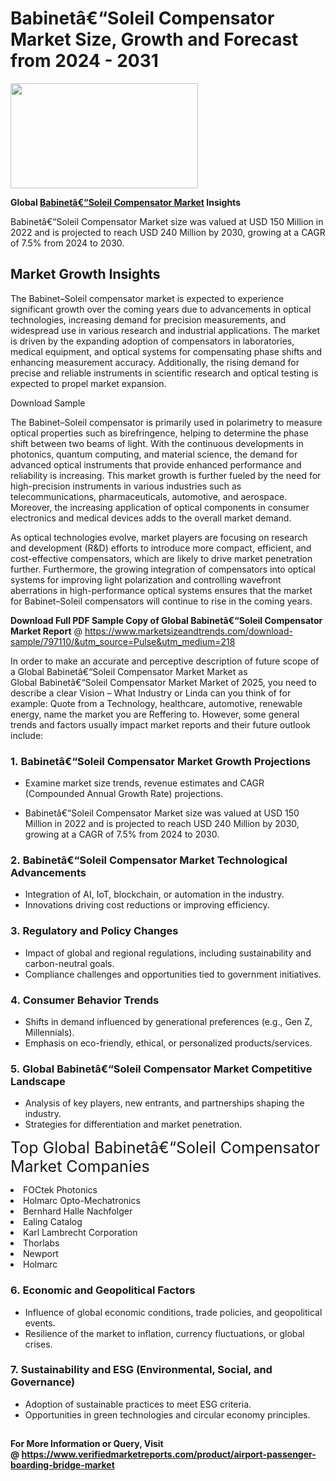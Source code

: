 <H1>Babinetâ€“Soleil Compensator Market Size, Growth and Forecast from 2024 - 2031</H1><img class="aligncenter size-medium wp-image-584254" src="https://thirdeyenews.in/wp-content/uploads/2024/09/Global-Market-Research-300x168.jpeg" alt="" width="300" height="168" /><p><strong>Global&nbsp;<a href="https://www.marketsizeandtrends.com/download-sample/797110/&amp;utm_source=Pulse&amp;utm_medium=218">Babinetâ€“Soleil Compensator Market</a> Insights</strong></p><p>Babinetâ€“Soleil Compensator Market size was valued at USD 150 Million in 2022 and is projected to reach USD 240 Million by 2030, growing at a CAGR of 7.5% from 2024 to 2030.</p><p><h2>Market Growth Insights</h2> <p>The Babinet–Soleil compensator market is expected to experience significant growth over the coming years due to advancements in optical technologies, increasing demand for precision measurements, and widespread use in various research and industrial applications. The market is driven by the expanding adoption of compensators in laboratories, medical equipment, and optical systems for compensating phase shifts and enhancing measurement accuracy. Additionally, the rising demand for precise and reliable instruments in scientific research and optical testing is expected to propel market expansion.</p> <p>Download Sample</p> <p>The Babinet–Soleil compensator is primarily used in polarimetry to measure optical properties such as birefringence, helping to determine the phase shift between two beams of light. With the continuous developments in photonics, quantum computing, and material science, the demand for advanced optical instruments that provide enhanced performance and reliability is increasing. This market growth is further fueled by the need for high-precision instruments in various industries such as telecommunications, pharmaceuticals, automotive, and aerospace. Moreover, the increasing application of optical components in consumer electronics and medical devices adds to the overall market demand.</p> <p>As optical technologies evolve, market players are focusing on research and development (R&D) efforts to introduce more compact, efficient, and cost-effective compensators, which are likely to drive market penetration further. Furthermore, the growing integration of compensators into optical systems for improving light polarization and controlling wavefront aberrations in high-performance optical systems ensures that the market for Babinet–Soleil compensators will continue to rise in the coming years.</p> <p></p><p><span class=""><strong>Download Full PDF Sample Copy of Global Babinetâ€“Soleil Compensator Market Report</strong> @ <a href="https://www.marketsizeandtrends.com/download-sample/797110/&amp;utm_source=Pulse&amp;utm_medium=218" target="_blank">https://www.marketsizeandtrends.com/download-sample/797110/&amp;utm_source=Pulse&amp;utm_medium=218</a></span></p><p>In order to make an accurate and perceptive description of future scope of a Global&nbsp;Babinetâ€“Soleil Compensator Market Market as Global&nbsp;Babinetâ€“Soleil Compensator Market Market of 2025, you need to describe a clear Vision &ndash; What Industry or Linda can you think of for example: Quote from a Technology, healthcare, automotive, renewable energy, name the market you are Reffering to. However, some general trends and factors usually impact market reports and their future outlook include:</p><h3>1.&nbsp;<strong>Babinetâ€“Soleil Compensator Market Growth Projections</strong></h3><ul><li>Examine market size trends, revenue estimates and CAGR (Compounded Annual Growth Rate) projections.</li><li><p>Babinetâ€“Soleil Compensator Market size was valued at USD 150 Million in 2022 and is projected to reach USD 240 Million by 2030, growing at a CAGR of 7.5% from 2024 to 2030.</p></li></ul><h3>2.&nbsp;<strong>Babinetâ€“Soleil Compensator Market Technological Advancements</strong></h3><ul><li>Integration of AI, IoT, blockchain, or automation in the industry.</li><li>Innovations driving cost reductions or improving efficiency.</li></ul><h3>3.&nbsp;<strong>Regulatory and Policy Changes</strong></h3><ul><li>Impact of global and regional regulations, including sustainability and carbon-neutral goals.</li><li>Compliance challenges and opportunities tied to government initiatives.</li></ul><h3>4.&nbsp;<strong>Consumer Behavior Trends</strong></h3><ul><li>Shifts in demand influenced by generational preferences (e.g., Gen Z, Millennials).</li><li>Emphasis on eco-friendly, ethical, or personalized products/services.</li></ul><h3>5.&nbsp;<strong>Global Babinetâ€“Soleil Compensator Market Competitive Landscape</strong></h3><ul><li>Analysis of key players, new entrants, and partnerships shaping the industry.</li><li>Strategies for differentiation and market penetration.</li></ul><p data-pm-slice="1 1 []"><span style="color: inherit; font-family: inherit; font-size: 25px;">Top Global Babinetâ€“Soleil Compensator Market Companies</span></p><div class="" data-test-id=""><p><li>FOCtek Photonics</li><li> Holmarc Opto-Mechatronics</li><li> Bernhard Halle Nachfolger</li><li> Ealing Catalog</li><li> Karl Lambrecht Corporation</li><li> Thorlabs</li><li> Newport</li><li> Holmarc</li></p></div><h3>6.&nbsp;<strong>Economic and Geopolitical Factors</strong></h3><ul><li>Influence of global economic conditions, trade policies, and geopolitical events.</li><li>Resilience of the market to inflation, currency fluctuations, or global crises.</li></ul><h3>7.&nbsp;<strong>Sustainability and ESG (Environmental, Social, and Governance)</strong></h3><ul><li>Adoption of sustainable practices to meet ESG criteria.</li><li>Opportunities in green technologies and circular economy principles.</li></ul><h2><strong style="font-size: 14px;">For More Information or Query, Visit @&nbsp;</strong><a style="background-color: #ffffff; font-size: 14px;" href="https://www.marketsizeandtrends.com/report/babinet-soleil-compensator-market/" target="_blank">https://www.verifiedmarketreports.com/product/airport-passenger-boarding-bridge-market</a></h2>
